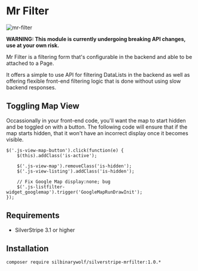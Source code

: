 Mr Filter
====================================

![mr-filter](https://cloud.githubusercontent.com/assets/3859574/18301899/052886fe-7518-11e6-94ed-24f2758be60a.jpg)

**WARNING: This module is currently undergoing breaking API changes, use at your own risk.**

Mr Filter is a filtering form that's configurable in the backend and able to be attached to a Page.

It offers a simple to use API for filtering DataLists in the backend as well as offering flexible front-end filtering logic that is done
without using slow backend responses.

## Toggling Map View

Occassionally in your front-end code, you'll want the map to start hidden and be toggled on with
a button. The following code will ensure that if the map starts hidden, that it won't have an incorrect
display once it becomes visible.

```
$('.js-view-map-button').click(function(e) {
	$(this).addClass('is-active');

	$('.js-view-map').removeClass('is-hidden');
	$('.js-view-listing').addClass('is-hidden');
	
	// Fix Google Map display:none; bug
	$('.js-listfilter-widget_googlemap').trigger('GoogleMapRunDrawInit');
});
```

## Requirements
- SilverStripe 3.1 or higher

## Installation
```composer require silbinarywolf/silverstripe-mrfilter:1.0.*```